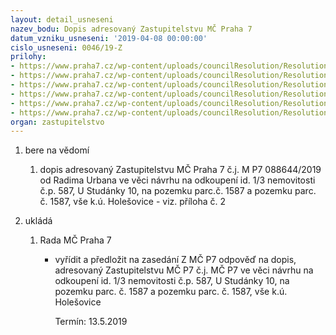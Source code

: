 ```yaml
---
layout: detail_usneseni
nazev_bodu: Dopis adresovaný Zastupitelstvu MČ Praha 7
datum_vzniku_usneseni: '2019-04-08 00:00:00'
cislo_usneseni: 0046/19-Z
prilohy:
- https://www.praha7.cz/wp-content/uploads/councilResolution/Resolutions/30756/export/Duvodova_zprava_dopisy~443809.doc
- https://www.praha7.cz/wp-content/uploads/councilResolution/Resolutions/30756/export/verejna~443808.pdf
- https://www.praha7.cz/wp-content/uploads/councilResolution/Resolutions/30756/export/verejna_3~443806.pdf
- https://www.praha7.cz/wp-content/uploads/councilResolution/Resolutions/30756/export/verejna4aa~443804.pdf
- https://www.praha7.cz/wp-content/uploads/councilResolution/Resolutions/30756/export/verejna5~443802.pdf
- https://www.praha7.cz/wp-content/uploads/councilResolution/Resolutions/30756/export/export~443931.pdf
organ: zastupitelstvo
---
```

<OL class=urzList_view id=urzList>
<LI class=urzClass1><SPAN name="1">bere na vědomí</SPAN> 
<OL class=urzOlClass>
<LI class=urzClass2 style="TEXT-ALIGN: left"><SPAN>
<P>dopis adresovaný Zastupitelstvu MČ Praha 7 č.j. M P7 088644/2019 od Radima Urbana ve věci návrhu na odkoupení id. 1/3 nemovitosti č.p. 587, U Studánky 10, na pozemku parc.č. 1587 a pozemku parc. č. 1587, vše k.ú. Holešovice - viz. příloha č. 2</P></SPAN></LI></OL></LI>
<LI class=urzClass1 id=urzUkoly><SPAN name="1">ukládá</SPAN>
<OL class=urzOlClass>
<LI class=urzClass2><SPAN>
<P>Rada MČ Praha 7</P></SPAN>
<UL class=urzUlClass>
<LI class=urzClass3><SPAN>
<P>vyřídit a předložit na zasedání Z MČ P7 odpověď na dopis, adresovaný Zastupitelstvu MČ P7 č.j. MČ P7 ve věci návrhu na odkoupení id. 1/3 nemovitosti č.p. 587, U Studánky 10, na pozemku parc. č. 1587 a pozemku parc. č. 1587, vše k.ú. Holešovice</P></SPAN><SPAN class=urzUkolTermin>Termín:&nbsp;13.5.2019</SPAN></LI></UL></LI></OL></LI></OL>